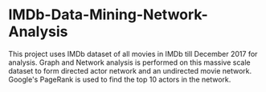 # IMDb-Data-Mining-Network-Analysis

This project uses IMDb dataset of all movies in IMDb till December 2017 for analysis. Graph and Network analysis is performed on this massive scale dataset to form directed actor network and an undirected movie network. Google's PageRank is used to find the top 10 actors in the network. 